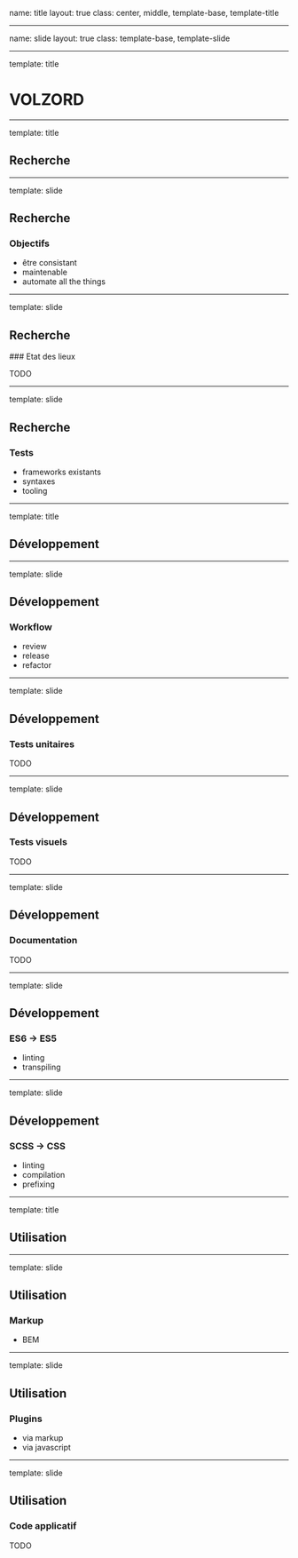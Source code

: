 name: title
layout: true
class: center, middle, template-base, template-title

---
name: slide
layout: true
class: template-base, template-slide

---
template: title

# VOLZORD

---
template: title

## Recherche

---
template: slide

## Recherche
### Objectifs

- être consistant
- maintenable
- automate all the things


---
template: slide

## Recherche
### Etat des lieux

TODO


---
template: slide

## Recherche
### Tests

- frameworks existants
- syntaxes
- tooling

---
template: title

## Développement

---
template: slide

## Développement
### Workflow

- review
- release
- refactor

---
template: slide

## Développement
### Tests unitaires

TODO

---
template: slide

## Développement
### Tests visuels

TODO

---
template: slide

## Développement
### Documentation

TODO

---
template: slide

## Développement
### ES6 -> ES5

- linting
- transpiling

---
template: slide

## Développement
### SCSS -> CSS

- linting
- compilation
- prefixing


---
template: title

## Utilisation

---
template: slide

## Utilisation
### Markup

- BEM

---
template: slide

## Utilisation
### Plugins

- via markup
- via javascript

---
template: slide

## Utilisation
### Code applicatif

TODO
